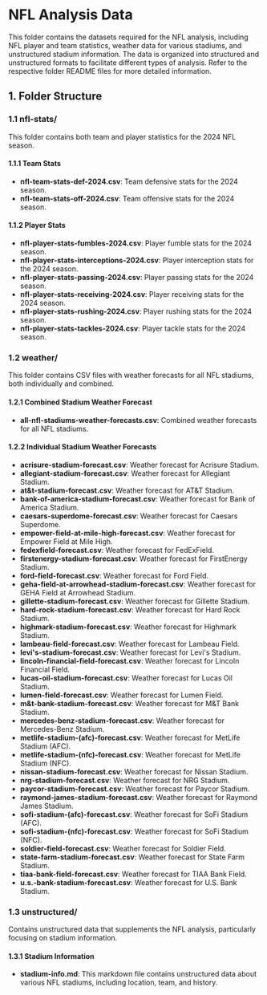 # NFL Analysis Data

This folder contains the datasets required for the NFL analysis, including NFL player and team statistics, weather data for various stadiums, and unstructured stadium information. The data is organized into structured and unstructured formats to facilitate different types of analysis. Refer to the respective folder README files for more detailed information.

## 1. Folder Structure

### 1.1 **nfl-stats/**
This folder contains both team and player statistics for the 2024 NFL season.

#### 1.1.1 Team Stats
- **nfl-team-stats-def-2024.csv**: Team defensive stats for the 2024 season.
- **nfl-team-stats-off-2024.csv**: Team offensive stats for the 2024 season.

#### 1.1.2 Player Stats
- **nfl-player-stats-fumbles-2024.csv**: Player fumble stats for the 2024 season.
- **nfl-player-stats-interceptions-2024.csv**: Player interception stats for the 2024 season.
- **nfl-player-stats-passing-2024.csv**: Player passing stats for the 2024 season.
- **nfl-player-stats-receiving-2024.csv**: Player receiving stats for the 2024 season.
- **nfl-player-stats-rushing-2024.csv**: Player rushing stats for the 2024 season.
- **nfl-player-stats-tackles-2024.csv**: Player tackle stats for the 2024 season.

### 1.2 **weather/**
This folder contains CSV files with weather forecasts for all NFL stadiums, both individually and combined.

#### 1.2.1 Combined Stadium Weather Forecast
- **all-nfl-stadiums-weather-forecasts.csv**: Combined weather forecasts for all NFL stadiums.

#### 1.2.2 Individual Stadium Weather Forecasts
- **acrisure-stadium-forecast.csv**: Weather forecast for Acrisure Stadium.
- **allegiant-stadium-forecast.csv**: Weather forecast for Allegiant Stadium.
- **at&t-stadium-forecast.csv**: Weather forecast for AT&T Stadium.
- **bank-of-america-stadium-forecast.csv**: Weather forecast for Bank of America Stadium.
- **caesars-superdome-forecast.csv**: Weather forecast for Caesars Superdome.
- **empower-field-at-mile-high-forecast.csv**: Weather forecast for Empower Field at Mile High.
- **fedexfield-forecast.csv**: Weather forecast for FedExField.
- **firstenergy-stadium-forecast.csv**: Weather forecast for FirstEnergy Stadium.
- **ford-field-forecast.csv**: Weather forecast for Ford Field.
- **geha-field-at-arrowhead-stadium-forecast.csv**: Weather forecast for GEHA Field at Arrowhead Stadium.
- **gillette-stadium-forecast.csv**: Weather forecast for Gillette Stadium.
- **hard-rock-stadium-forecast.csv**: Weather forecast for Hard Rock Stadium.
- **highmark-stadium-forecast.csv**: Weather forecast for Highmark Stadium.
- **lambeau-field-forecast.csv**: Weather forecast for Lambeau Field.
- **levi's-stadium-forecast.csv**: Weather forecast for Levi's Stadium.
- **lincoln-financial-field-forecast.csv**: Weather forecast for Lincoln Financial Field.
- **lucas-oil-stadium-forecast.csv**: Weather forecast for Lucas Oil Stadium.
- **lumen-field-forecast.csv**: Weather forecast for Lumen Field.
- **m&t-bank-stadium-forecast.csv**: Weather forecast for M&T Bank Stadium.
- **mercedes-benz-stadium-forecast.csv**: Weather forecast for Mercedes-Benz Stadium.
- **metlife-stadium-(afc)-forecast.csv**: Weather forecast for MetLife Stadium (AFC).
- **metlife-stadium-(nfc)-forecast.csv**: Weather forecast for MetLife Stadium (NFC).
- **nissan-stadium-forecast.csv**: Weather forecast for Nissan Stadium.
- **nrg-stadium-forecast.csv**: Weather forecast for NRG Stadium.
- **paycor-stadium-forecast.csv**: Weather forecast for Paycor Stadium.
- **raymond-james-stadium-forecast.csv**: Weather forecast for Raymond James Stadium.
- **sofi-stadium-(afc)-forecast.csv**: Weather forecast for SoFi Stadium (AFC).
- **sofi-stadium-(nfc)-forecast.csv**: Weather forecast for SoFi Stadium (NFC).
- **soldier-field-forecast.csv**: Weather forecast for Soldier Field.
- **state-farm-stadium-forecast.csv**: Weather forecast for State Farm Stadium.
- **tiaa-bank-field-forecast.csv**: Weather forecast for TIAA Bank Field.
- **u.s.-bank-stadium-forecast.csv**: Weather forecast for U.S. Bank Stadium.

### 1.3 **unstructured/**
Contains unstructured data that supplements the NFL analysis, particularly focusing on stadium information.

#### 1.3.1 Stadium Information
- **stadium-info.md**: This markdown file contains unstructured data about various NFL stadiums, including location, team, and history.
